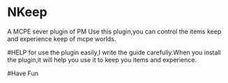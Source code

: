 # NKeep
A MCPE sever plugin of PM
Use this plugin,you can control the items keep and experience keep of mcpe worlds.

#HELP
for use the plugin easily,I write the guide carefully.When you install the plugin,it will help you use it to keep you items and experience.


#Have Fun
